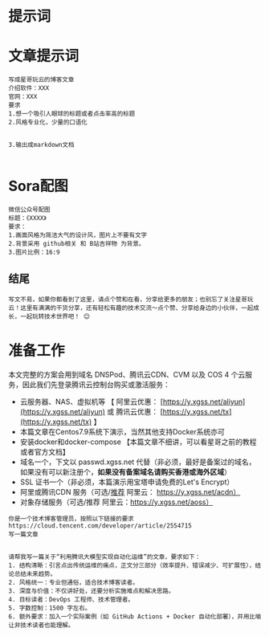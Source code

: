 # 提示词

# 文章提示词

```
写成星哥玩云的博客文章
介绍软件：XXX
官网：XXX
要求
1.想一个吸引人眼球的标题或者点击率高的标题
2.风格专业化，少量的口语化


3.输出成markdown文档


```



# Sora配图

```
微信公众号配图
标题：《XXXX》
要求：
1.画面风格为简洁大气的设计风，图片上不要有文字
2.背景采用 github相关 和 B站吉祥物 为背景。
3.图片比例：16:9
```



## 结尾

```
写文不易，如果你都看到了这里，请点个赞和在看，分享给更多的朋友；也别忘了关注星哥玩云！这里有满满的干货分享，还有轻松有趣的技术交流～点个赞、分享给身边的小伙伴，一起成长，一起玩转技术世界吧！ 😊
```





# 准备工作

本文完整的方案会用到域名 DNSPod、腾讯云CDN、CVM 以及 COS 4 个云服务，因此我们先登录腾讯云控制台购买或激活服务：

- 云服务器、NAS、虚拟机等  【 阿里云优惠： [https://y.xgss.net/aliyun](https://y.xgss.net/aliyun) 或 腾讯云优惠： [https://y.xgss.net/tx](https://y.xgss.net/tx) 】
- 本篇文章在Centos7.9系统下演示，当然其他支持Docker系统亦可
- 安装docker和docker-compose 【本篇文章不细讲，可以看星哥之前的教程或者官方文档】
- 域名一个，下文以 passwd.xgss.net 代替（非必须，最好是备案过的域名，如果没有可以新注册个，**如果没有备案域名请购买香港或海外区域**）
- SSL 证书一个（非必须，本篇演示用宝塔申请免费的Let's Encrypt）
- 阿里或腾讯CDN 服务（可选/[推荐](https://y.xgss.net/acdn)  阿里云： https://y.xgss.net/acdn）
- 对象存储服务（可选/推荐 阿里云：https://y.xgss.net/aoss）





```
你是一个技术博客管理员，按照以下链接的要求
https://cloud.tencent.com/developer/article/2554715
写一篇文章


请帮我写一篇关于“利用腾讯大模型实现自动化运维”的文章，要求如下：
1. 结构清晰：引言点出传统运维的痛点，正文分三部分（效率提升、错误减少、可扩展性），结论总结未来趋势。
2. 风格统一：专业但通俗，适合技术博客读者。
3. 深度与价值：不仅讲好处，还要分析实施难点和解决思路。
4. 目标读者：DevOps 工程师、技术管理者。
5. 字数控制：1500 字左右。
6. 额外要求：加入一个实际案例（如 GitHub Actions + Docker 自动化部署），并用比喻让非技术读者也能理解。


```







